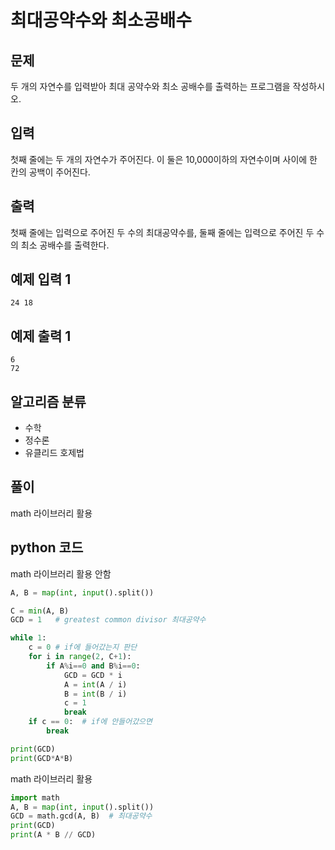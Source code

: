 # 최대공약수와 최소공배수

## 문제
두 개의 자연수를 입력받아 최대 공약수와 최소 공배수를 출력하는 프로그램을 작성하시오.

## 입력
첫째 줄에는 두 개의 자연수가 주어진다. 이 둘은 10,000이하의 자연수이며 사이에 한 칸의 공백이 주어진다.

## 출력
첫째 줄에는 입력으로 주어진 두 수의 최대공약수를, 둘째 줄에는 입력으로 주어진 두 수의 최소 공배수를 출력한다.

## 예제 입력 1
    24 18

## 예제 출력 1
    6
    72

## 알고리즘 분류
- 수학
- 정수론
- 유클리드 호제법

## 풀이
math 라이브러리 활용

## python 코드
math 라이브러리 활용 안함
```python
A, B = map(int, input().split())

C = min(A, B)
GCD = 1   # greatest common divisor 최대공약수

while 1:
    c = 0 # if에 들어갔는지 판단
    for i in range(2, C+1):
        if A%i==0 and B%i==0:
            GCD = GCD * i
            A = int(A / i)
            B = int(B / i)
            c = 1
            break
    if c == 0:  # if에 안들어갔으면
        break

print(GCD)
print(GCD*A*B)
```

math 라이브러리 활용
```python
import math
A, B = map(int, input().split())
GCD = math.gcd(A, B)  # 최대공약수
print(GCD)
print(A * B // GCD)
```
